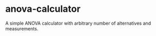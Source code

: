 # anova-calculator
A simple ANOVA calculator with arbitrary number of alternatives and measurements.
